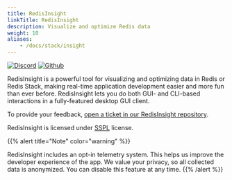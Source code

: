 ```yaml
---
title: RedisInsight
linkTitle: RedisInsight
description: Visualize and optimize Redis data
weight: 10
aliases:
    - /docs/stack/insight
---
```


[![Discord](https://img.shields.io/discord/697882427875393627?style=flat-square)](https://discord.gg/QUkjSsk)
[![Github](https://img.shields.io/static/v1?label=&message=repository&color=5961FF&logo=github)](https://github.com/redisinsight/redisinsight/)

RedisInsight is a powerful tool for visualizing and optimizing data in Redis or Redis Stack, making real-time application development easier and more fun than ever before. RedisInsight lets you do both GUI- and CLI-based interactions in a fully-featured desktop GUI client.

To provide your feedback, [open a ticket in our RedisInsight repository](https://github.com/RedisInsight/RedisInsight/issues/new).

RedisInsight is licensed under [SSPL](https://github.com/RedisInsight/RedisInsight/blob/main/LICENSE) license.

{{% alert title="Note" color="warning" %}}
 
RedisInsight includes an opt-in telemetry system. This helps us improve the developer experience of the app. We value your privacy, so all collected data is anonymized. You can disable this feature at any time.
{{% /alert %}}

